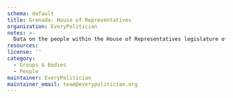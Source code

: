 ```yaml
---
schema: default
title: Grenada: House of Representatives
organization: EveryPolitician
notes: >-
  Data on the people within the House of Representatives legislature of Grenada.
resources:
license: ''
category:
  - Groups & Bodies
  - People
maintainer: EveryPolitician
maintainer_email: team@everypolitician.org
---
```

